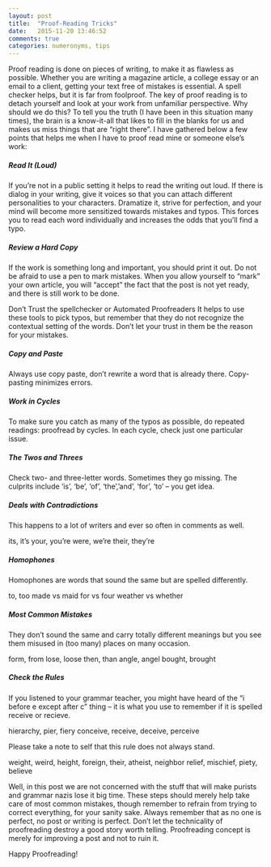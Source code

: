 ```yaml
---
layout: post
title:  "Proof-Reading Tricks"
date:   2015-11-20 13:46:52
comments: true
categories: numeronyms, tips
---
```



Proof reading is done on pieces of writing, to make it as flawless as possible. Whether you are writing a magazine article, a college essay or an email to a client, getting your text free of mistakes is essential. A spell checker helps, but it is far from foolproof. The key of proof reading is to detach yourself and look at your work from unfamiliar perspective. Why should we do this? To tell you the truth (I have been in this situation many times), the brain is a know-it-all that likes to fill in the blanks for us and makes us miss things that are “right there”. I have gathered below a few points that helps me when I have to proof read mine or someone else’s work:

##### Read It (Loud)
If you’re not in a public setting it helps to read the writing out loud. If there is dialog in your writing, give it voices so that you can attach different personalities to your characters. Dramatize it, strive for perfection, and your mind will become more sensitized towards mistakes and typos. This forces you to read each word individually and increases the odds that you’ll find a typo.

##### Review a Hard Copy
If the work is something long and important, you should print it out. Do not be afraid to use a pen to mark mistakes. When you allow yourself to “mark” your own article, you will “accept” the fact that the post is not yet ready, and there is still work to be done.

Don’t Trust the spellchecker or Automated Proofreaders
It helps to use these tools to pick typos, but remember that they do not recognize the contextual setting of the words. Don’t let your trust in them be the reason for your mistakes.

##### Copy and Paste
Always use copy paste, don’t rewrite a word that is already there. Copy-pasting minimizes errors.

##### Work in Cycles
To make sure you catch as many of the typos as possible, do repeated readings: proofread by cycles. In each cycle, check just one particular issue.

##### The Twos and Threes
Check two- and three-letter words. Sometimes they go missing. The culprits include ‘is’, ‘be’, ‘of’, ‘the’,’and’, ‘for’, ‘to’ – you get idea.

##### Deals with Contradictions
This happens to a lot of writers and ever so often in comments as well.

its, it’s
your, you’re
were, we’re
their, they’re

##### Homophones
Homophones are words that sound the same but are spelled differently.

to, too
made vs maid
for vs four
weather vs whether

##### Most Common Mistakes
They don’t sound the same and carry totally different meanings but you see them misused in (too many) places on many occasion.

form, from
lose, loose
then, than
angle, angel
bought, brought

##### Check the Rules
If you listened to your grammar teacher, you might have heard of the “i before e except after c” thing – it is what you use to remember if it is spelled receive or recieve.

hierarchy, pier, fiery
conceive, receive, deceive, perceive


Please take a note to self that this rule does not always stand.


weight, weird, height, foreign, their, atheist, neighbor
relief, mischief, piety, believe


Well, in this post we are not concerned with the stuff that will make purists and grammar nazis lose it big time. These steps should merely help take care of most common mistakes, though remember to refrain from trying to correct everything, for your sanity sake. Always remember that as no one is perfect, no post or writing is perfect. Don’t let the technicality of proofreading destroy a good story worth telling. Proofreading concept is merely for improving a post and not to ruin it.

Happy Proofreading!